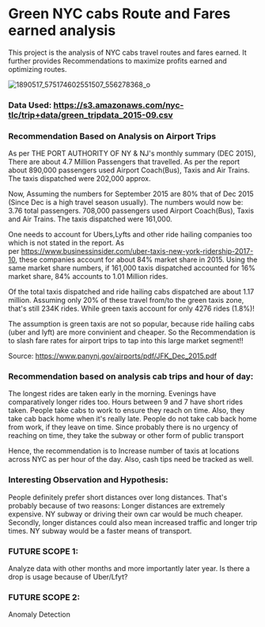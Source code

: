 # Green NYC cabs Route and Fares earned analysis

This project is the analysis of NYC cabs travel routes and fares earned. It further provides Recommendations to maximize profits earned and optimizing routes.

![1890517_575174602551507_556278368_o](https://user-images.githubusercontent.com/44275206/82964263-07e9e780-9f93-11ea-961c-48c29bf4885d.jpg)

### Data Used: https://s3.amazonaws.com/nyc-tlc/trip+data/green_tripdata_2015-09.csv

### Recommendation Based on Analysis on Airport Trips

As per THE PORT AUTHORITY OF NY & NJ's monthly summary (DEC 2015), There are about 4.7 Million Passengers that travelled. As per the report about 890,000 passengers used Airport Coach(Bus), Taxis and Air Trains. The taxis dispatched were 202,000 approx.

Now, Assuming the numbers for September 2015 are 80% that of Dec 2015 (Since Dec is a high travel season usually). The numbers would now be: 3.76 total passengers. 708,000 passengers used Airport Coach(Bus), Taxis and Air Trains. The taxis dispatched were 161,000.

One needs to account for Ubers,Lyfts and other ride hailing companies too which is not stated in the report. As per https://www.businessinsider.com/uber-taxis-new-york-ridership-2017-10, these companies account for about 84% market share in 2015. Using the same market share numbers, if 161,000 taxis dispatched accounted for 16% market share, 84% accounts to 1.01 Million rides.

Of the total taxis dispatched and ride hailing cabs dispatched are about 1.17 million. Assuming only 20% of these travel from/to the green taxis zone, that's still 234K rides. While green taxis account for only 4276 rides (1.8%)!

The assumption is green taxis are not so popular, because ride hailing cabs (uber and lyft) are more convinient and cheaper.
So the Recommendation is to slash fare rates for airport trips to tap into this large market segment!!

Source: https://www.panynj.gov/airports/pdf/JFK_Dec_2015.pdf

### Recommendation based on analysis cab trips and hour of day:

The longest rides are taken early in the morning. Evenings have comparatively longer rides too. Hours between 9 and 7 have short rides taken. People take cabs to work to ensure they reach on time. Also, they take cab back home when it's really late. People do not take cab back home from work, if they leave on time. Since probably there is no urgency of reaching on time, they take the subway or other form of public transport

Hence, the recommendation is to Increase number of taxis at locations across NYC as per hour of the day. Also, cash tips need be tracked as well.

### Interesting Observation and Hypothesis:

People definitely prefer short distances over long distances. That's probably because of two reasons: Longer distances are extremely expensive. NY subway or driving their own car would be much cheaper. Secondly, longer distances could also mean increased traffic and longer trip times. NY subway would be a faster means of transport.

### FUTURE SCOPE 1:
Analyze data with other months and more importantly later year. Is there a drop is usage because of Uber/Lfyt?
### FUTURE SCOPE 2:
Anomaly Detection


